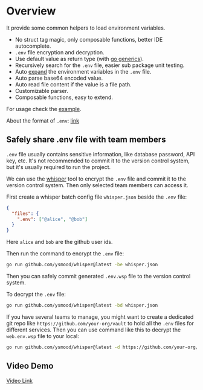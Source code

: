 # Overview

It provide some common helpers to load environment variables.

- No struct tag magic, only composable functions, better IDE autocomplete.
- `.env` file encryption and decryption.
- Use default value as return type (with [go generics](https://go.dev/blog/intro-generics)).
- Recursively search for the `.env` file, easier sub package unit testing.
- Auto [expand](https://pkg.go.dev/os#Expand) the environment variables in the `.env` file.
- Auto parse base64 encoded value.
- Auto read file content if the value is a file path.
- Customizable parser.
- Composable functions, easy to extend.

For usage check the [example](example/basic.go).

About the format of `.env`: [link](https://pkg.go.dev/github.com/hashicorp/go-envparse)

## Safely share .env file with team members

`.env` file usually contains sensitive information, like database password, API key, etc.
It's not recommended to commit it to the version control system, but it's usually required to run the project.

We can use the [whisper](https://github.com/ysmood/whisper) tool to encrypt the `.env` file and commit it to the version control system.
Then only selected team members can access it.

First create a whisper batch config file `whisper.json` beside the `.env` file:

```json
{
  "files": {
    ".env": ["@alice", "@bob"]
  }
}
```

Here `alice` and `bob` are the github user ids.

Then run the command to encrypt the `.env` file:

```bash
go run github.com/ysmood/whisper@latest -be whisper.json
```

Then you can safely commit generated `.env.wsp` file to the version control system.

To decrypt the `.env` file:

```bash
go run github.com/ysmood/whisper@latest -bd whisper.json
```

If you have several teams to manage, you might want to create a dedicated git repo like `https://github.com/your-org/vault` to hold all the `.env` files for different services.
Then you can use command like this to decrypt the `web.env.wsp` file to your local:

```bash
go run github.com/ysmood/whisper@latest -d https://github.com/your-org/vault/blob/main/web.env.wsp > .env
```

## Video Demo

[Video Link](https://youtu.be/vDTpzN9B4Nc)
